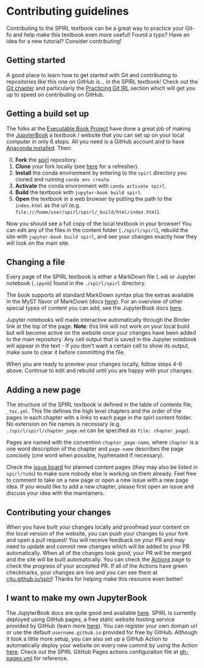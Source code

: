 # Contributing guidelines

Contributing to the SPIRL textbook can be a great way to practice your Git-fu and help make this textbook even more useful! Found a typo? Have an idea for a new tutorial? Consider contributing!

## Getting started

A good place to learn how to get started with Git and contributing to repositories like this one on GitHub is... in the SPIRL textbook! Check out the [Git chapter](https://cjtu.github.io/spirl/git_about.html) and particularly the [Practicing Git IRL](https://cjtu.github.io/spirl/git_practice.html) section which will get you up to speed on contributing on GitHub.

## Getting a build set up

The folks at the [Executable Book Project](https://executablebooks.org/en/latest/) have done a great job of making the [JupyterBook](https://jupyterbook.org/intro.html) a textbook / website that you can set up on your local computer in only 6 steps. All you need is a GitHub account and to have [Anaconda installed](https://cjtu.github.io/spirl/anaconda_installing.html). Then:

0. **Fork** the [spirl](https://github.com/cjtu/spirl) repository.
0. **Clone** your fork locally (see [here](https://cjtu.github.io/spirl/git_remotes.html) for a refresher).
0. **Install** the conda environment by entering to the `spirl` directory you cloned and running `conda env create`.
0. **Activate** the conda environment with `conda activate spirl`.
0. **Build** the textbook with `jupyter-book build spirl`.
0. **Open** the textbook in a web browser by putting the path to the `index.html` as the url (e.g. `file:///home/user/spirl/spirl/_build/html/index.html`).

Now you should see a full copy of the local textbook in your browser! You can edit any of the files in the content folder (`./spirl/spirl`), rebuild the site with `jupyter-book build spirl`, and see your changes exactly how they will look on the main site.

## Changing a file

Every page of the SPIRL textbook is either a MarkDown file (`.md`) or Jupyter notebook (`.ipynb`) found in the `./spirl/spirl` directory.

The book supports all standard MarkDown syntax plus the extras available in the MyST flavor of MarkDown (docs [here](https://myst-parser.readthedocs.io/en/latest/)). For an overview of other special types of content you can add, see the JupyterBook docs [here](https://jupyterbook.org/content/myst.html).

Jupyter notebooks will made interactive automatically through the Binder link at the top of the page. **Note**: this link will not work on your local build but will become active on the website once your changes have been added to the main repository. Any cell output that is saved in the Jupyter notebook will appear in the text - if you don't want a certain cell to show its output, make sure to clear it before committing the file.

When you are ready to preview your changes locally, follow steps 4-6 above. Continue to edit and rebuild until you are happy with your changes.

## Adding a new page

The structure of the SPIRL textbook is defined in the table of contents file, `_toc.yml`. This file defines the high level chapters and the order of the pages in each chapter with a links to each page in the spirl content folder. No extension on file names is necessary (e.g. `./spirl/spirl/chapter_page.md` can be specified as `file: chapter_page`).

Pages are named with the convention `chapter_page-name`, where `chapter` is a one word description of the chapter and `page-name` describes the page concisely (one word when possible, hyphenated if necessary).

Check the [issue board](https://github.com/cjtu/spirl/issues) for planned content pages (they may also be listed in `spirl/todo`) to make sure nobody else is working on them already. Feel free to comment to take on a new page or open a new issue with a new page idea. If you would like to add a new chapter, please first open an issue and discuss your idea with the maintainers.

## Contributing your changes

When you have built your changes locally and proofread your content on the local version of the website, you can push your changes to your fork and open a pull request! You will receive feedback on your PR and may need to update and commit new changes which will be added to your PR automatically. When all of the changes look good, your PR will be merged and the site will be built automatically. You can check the [Actions](https://github.com/cjtu/spirl/actions) page to check the progress of your accepted PR. If all of the Actions have green checkmarks, your changes are live and you can see them at [cjtu.github.io/spirl](cjtu.github.io/spirl)! Thanks for helping make this resource even better!

## I want to make my own JupyterBook

The JupyterBook docs are quite good and available [here](https://jupyterbook.org/start/overview.html). SPIRL is currently deployed using GitHub pages, a free static website hosting service provided by GitHub (learn more [here](https://pages.github.com/)). You can register your own domain url or use the default `username.github.io` provided for free by GitHub. Although it took a little more setup, you can also set up a GitHub Action to automatically deploy your website on every new commit by using the Action [here](https://github.com/peaceiris/actions-gh-pages). Check out the SPIRL GitHub Pages actions configuration file at [gh-pages.yml](https://github.com/cjtu/spirl/blob/master/.github/workflows/gh-pages.yml) for reference.
